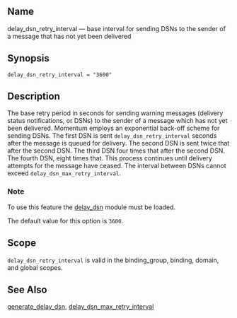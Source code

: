 <a name="conf.ref.delay_dsn_retry_interval"></a>
## Name

delay_dsn_retry_interval — base interval for sending DSNs to the sender of a message that has not yet been delivered

## Synopsis

`delay_dsn_retry_interval = "3600"`

<a name="idp24226736"></a>
## Description

The base retry period in seconds for sending warning messages (delivery status notifications, or DSNs) to the sender of a message which has not yet been delivered. Momentum employs an exponential back-off scheme for sending DSNs. The first DSN is sent `delay_dsn_retry_interval` seconds after the message is queued for delivery. The second DSN is sent twice that after the second DSN. The third DSN four times that after the second DSN. The fourth DSN, eight times that. This process continues until delivery attempts for the message have ceased. The interval between DSNs cannot exceed `delay_dsn_max_retry_interval`.

### Note

To use this feature the [delay_dsn](modules.delay_dsn.php "71.26. delay_dsn – Delay DSN Generation") module must be loaded.

The default value for this option is `3600`.

<a name="idp24232656"></a>
## Scope

`delay_dsn_retry_interval` is valid in the binding_group, binding, domain, and global scopes.

<a name="idp24234976"></a>
## See Also

[generate_delay_dsn](conf.ref.generate_delay_dsn.php "generate_delay_dsn"), [delay_dsn_max_retry_interval](conf.ref.delay_dsn_max_retry_interval.php "delay_dsn_max_retry_interval")
